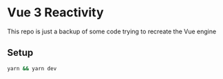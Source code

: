 # Vue 3 Reactivity

This repo is just a backup of some code trying to recreate the Vue engine

## Setup

```sh
yarn && yarn dev
```

